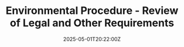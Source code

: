 ---
title: Environmental Procedure - Review of Legal and Other Requirements
linkTitle: Environmental Procedure - Review of Legal and Other Requirements
date: '2025-05-01T20:22:00Z'
weight: 1
description: Procedure for identifying and maintaining legal and environmental requirements
  at Green Orbit Digital, outlining responsibilities of the EMS Committee, Environmental
  Management Representative, and management, with regular updates and accessibility
  of the Register of Legal and Other Requirements.
draft: false
ref: environmental-procedure---review-of-legal-and-other-requirements
---